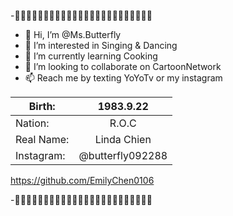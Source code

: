 -🌸🦋🦋🦋🌸🦋🦋🦋🦋🌸🦋🦋🦋🦋🦋🦋🦋🌸🦋🦋🦋🌸🦋🦋
- 👋 Hi, I’m @Ms.Butterfly
- 👀 I’m interested in Singing & Dancing
- 🌱 I’m currently learning Cooking
- 💞️ I’m looking to collaborate on CartoonNetwork
- 📫 Reach me by texting YoYoTv or my instagram

|Birth:         | 1983.9.22  |
| ------------- |:-------------:|
| Nation:       | R.O.C    |
| Real Name:    | Linda Chien    |
| Instagram:    | @butterfly092288     |

https://github.com/EmilyChen0106

-🦋🦋🌸🦋🦋🦋🌸🦋🦋🦋🦋🦋🌸🦋🦋🌸🦋🦋🦋🦋🌸🦋🦋🌸

<!---
EmilyChen0106/EmilyChen0106 is a ✨ special ✨ repository because its `README.md` (this file) appears on your GitHub profile.
You can click the Preview link to take a look at your changes.
--->
 
